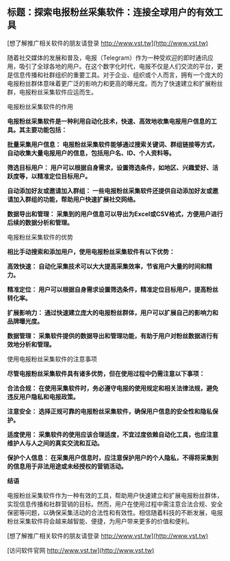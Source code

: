 ## **标题：探索电报粉丝采集软件：连接全球用户的有效工具**

[想了解推广相关软件的朋友请登录 http://www.vst.tw](http://www.vst.tw)

随着社交媒体的发展和普及，电报（Telegram）作为一种受欢迎的即时通讯应用，吸引了全球各地的用户。在这个数字化时代，电报不仅是人们交流的平台，更是信息传播和社群组织的重要工具。对于企业、组织或个人而言，拥有一个庞大的电报粉丝群体意味着更广泛的影响力和更高的曝光度。而为了快速建立和扩展粉丝群，电报粉丝采集软件应运而生。

电报粉丝采集软件的作用

**电报粉丝采集软件是一种利用自动化技术，快速、高效地收集电报用户信息的工具。其主要功能包括：**

**批量采集用户信息： 电报粉丝采集软件能够通过搜索关键词、群组链接等方式，自动收集大量电报用户的信息，包括用户名、ID、个人资料等。**

**筛选目标用户： 用户可以根据自身需求，设置筛选条件，如地区、兴趣爱好、活跃度等，以精准定位目标用户。**

**自动添加好友或邀请加入群组： 一些电报粉丝采集软件还提供自动添加好友或邀请加入群组的功能，帮助用户快速扩展社交网络。**

**数据导出和管理： 采集到的用户信息可以导出为Excel或CSV格式，方便用户进行后续的数据分析和管理。**

电报粉丝采集软件的优势

**相比手动搜索和添加用户，使用电报粉丝采集软件有以下优势：**

**高效快速： 自动化采集技术可以大大提高采集效率，节省用户大量的时间和精力。**

**精准定位： 用户可以根据自身需求设置筛选条件，精准定位目标用户，提高粉丝转化率。**

**扩展影响力： 通过快速建立庞大的电报粉丝群体，用户可以扩展自己的影响力和品牌曝光度。**

**数据管理： 采集软件提供的数据导出和管理功能，有助于用户对粉丝数据进行有效地分析和管理。**

使用电报粉丝采集软件的注意事项

**尽管电报粉丝采集软件具有诸多优势，但在使用过程中仍需注意以下事项：**

**合法合规： 在使用采集软件时，务必遵守电报的使用规定和相关法律法规，避免违反用户隐私和电报政策。**

**注意安全： 选择正规可靠的电报粉丝采集软件，确保用户信息的安全性和隐私保护。**

**适度使用： 采集软件的使用应该合理适度，不宜过度依赖自动化工具，也应注意维护人与人之间的真实交流和互动。**

**保护个人信息： 在采集用户信息时，应注意保护用户的个人隐私，不得将采集到的信息用于非法用途或未经授权的营销活动。**

**结语**

电报粉丝采集软件作为一种有效的工具，帮助用户快速建立和扩展电报粉丝群体，实现信息传播和社群营销的目标。然而，用户在使用过程中需注意合法合规、安全保密等问题，以确保采集活动的合法性和有效性。相信随着科技的不断发展，电报粉丝采集软件将会越来越智能、便捷，为用户带来更多的价值和便利。

[想了解推广相关软件的朋友请登录 http://www.vst.tw](http://www.vst.tw)


[访问软件官网 http://www.vst.tw](http://www.vst.tw)
